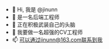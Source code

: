- 👋 Hi, 我是 @jinunn
- 👀 是一名后端工程师
- 🌱 正在积极武装自己的头脑
- 💞️ 我要做一名超强的CV工程师
- 📫 可以通过jinunn@163.com联系到我

<!---
jinunn/jinunn is a ✨ special ✨ repository because its `README.md` (this file) appears on your GitHub profile.
You can click the Preview link to take a look at your changes.
--->
